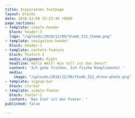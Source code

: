 ```yaml
---
title: Inspiratoes Testpage
layout: blocks
date: 2018-12-09 15:23:40 +0000
page_sections:
- template: simple-header
  block: header-3
  logo: "/uploads/2018/12/09/thumb_512_theme.png"
- template: navigation-header
  block: header-1
- template: content-feature
  block: feature-1
  media_alignment: Right
  headline: Hallo Welt! Wie toll ist das denn?!
  content: 'Ich gehe fischen. Ich fische Komplimente! '
  media:
    image: "/uploads/2018/12/09/thumb_512_drone-photo.png"
- template: signup-bar
  block: cta-bar
- template: simple-footer
  block: footer-1
  content: 'Das hier ist der Footer. '
published: false

---
```

